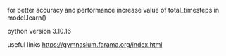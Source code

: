 for better accuracy and performance increase value of total_timesteps in model.learn()

python version 3.10.16


useful links
https://gymnasium.farama.org/index.html